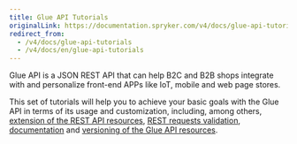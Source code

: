 ```yaml
---
title: Glue API Tutorials
originalLink: https://documentation.spryker.com/v4/docs/glue-api-tutorials
redirect_from:
  - /v4/docs/glue-api-tutorials
  - /v4/docs/en/glue-api-tutorials
---
```


Glue API is a JSON REST API that can help B2C and B2B shops integrate with and personalize front-end APPs like IoT, mobile and web page stores. 

This set of tutorials will help you to achieve your basic goals with the Glue API in terms of its usage and customization, including, among others, [extension of the REST API resources](/docs/scos/dev/tutorials/202001.0/introduction/glue-api/extending-a-rest-api-resource.html), [REST requests validation](/docs/scos/dev/tutorials/202001.0/introduction/glue-api/validating-rest-request-format.html), [documentation](/docs/scos/dev/tutorials/202001.0/introduction/glue-api/documenting-glue-api-resources.html) and [versioning of the Glue API resources](/docs/scos/dev/tutorials/202001.0/introduction/glue-api/versioning-rest-api-resources.html).


